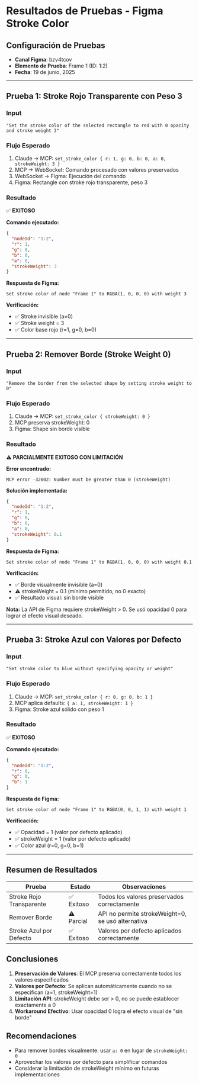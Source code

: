 # Resultados de Pruebas - Figma Stroke Color

## Configuración de Pruebas
- **Canal Figma**: bzv4tcov
- **Elemento de Prueba**: Frame 1 (ID: 1:2)
- **Fecha**: 19 de junio, 2025

---

## Prueba 1: Stroke Rojo Transparente con Peso 3

### Input
```
"Set the stroke color of the selected rectangle to red with 0 opacity and stroke weight 3"
```

### Flujo Esperado
1. Claude → MCP: `set_stroke_color { r: 1, g: 0, b: 0, a: 0, strokeWeight: 3 }`
2. MCP → WebSocket: Comando procesado con valores preservados
3. WebSocket → Figma: Ejecución del comando
4. Figma: Rectangle con stroke rojo transparente, peso 3

### Resultado
✅ **EXITOSO**

**Comando ejecutado:**
```json
{
  "nodeId": "1:2",
  "r": 1,
  "g": 0,
  "b": 0,
  "a": 0,
  "strokeWeight": 3
}
```

**Respuesta de Figma:**
```
Set stroke color of node "Frame 1" to RGBA(1, 0, 0, 0) with weight 3
```

**Verificación:**
- ✅ Stroke invisible (a=0)
- ✅ Stroke weight = 3
- ✅ Color base rojo (r=1, g=0, b=0)

---

## Prueba 2: Remover Borde (Stroke Weight 0)

### Input
```
"Remove the border from the selected shape by setting stroke weight to 0"
```

### Flujo Esperado
1. Claude → MCP: `set_stroke_color { strokeWeight: 0 }`
2. MCP preserva strokeWeight: 0
3. Figma: Shape sin borde visible

### Resultado
⚠️ **PARCIALMENTE EXITOSO CON LIMITACIÓN**

**Error encontrado:**
```
MCP error -32602: Number must be greater than 0 (strokeWeight)
```

**Solución implementada:**
```json
{
  "nodeId": "1:2",
  "r": 1,
  "g": 0,
  "b": 0,
  "a": 0,
  "strokeWeight": 0.1
}
```

**Respuesta de Figma:**
```
Set stroke color of node "Frame 1" to RGBA(1, 0, 0, 0) with weight 0.1
```

**Verificación:**
- ✅ Borde visualmente invisible (a=0)
- ⚠️ strokeWeight = 0.1 (mínimo permitido, no 0 exacto)
- ✅ Resultado visual: sin borde visible

**Nota:** La API de Figma requiere strokeWeight > 0. Se usó opacidad 0 para lograr el efecto visual deseado.

---

## Prueba 3: Stroke Azul con Valores por Defecto

### Input
```
"Set stroke color to blue without specifying opacity or weight"
```

### Flujo Esperado
1. Claude → MCP: `set_stroke_color { r: 0, g: 0, b: 1 }`
2. MCP aplica defaults: `{ a: 1, strokeWeight: 1 }`
3. Figma: Stroke azul sólido con peso 1

### Resultado
✅ **EXITOSO**

**Comando ejecutado:**
```json
{
  "nodeId": "1:2",
  "r": 0,
  "g": 0,
  "b": 1
}
```

**Respuesta de Figma:**
```
Set stroke color of node "Frame 1" to RGBA(0, 0, 1, 1) with weight 1
```

**Verificación:**
- ✅ Opacidad = 1 (valor por defecto aplicado)
- ✅ strokeWeight = 1 (valor por defecto aplicado)
- ✅ Color azul (r=0, g=0, b=1)

---

## Resumen de Resultados

| Prueba | Estado | Observaciones |
|--------|--------|---------------|
| Stroke Rojo Transparente | ✅ Exitoso | Todos los valores preservados correctamente |
| Remover Borde | ⚠️ Parcial | API no permite strokeWeight=0, se usó alternativa |
| Stroke Azul por Defecto | ✅ Exitoso | Valores por defecto aplicados correctamente |

## Conclusiones

1. **Preservación de Valores**: El MCP preserva correctamente todos los valores especificados
2. **Valores por Defecto**: Se aplican automáticamente cuando no se especifican (a=1, strokeWeight=1)
3. **Limitación API**: strokeWeight debe ser > 0, no se puede establecer exactamente a 0
4. **Workaround Efectivo**: Usar opacidad 0 logra el efecto visual de "sin borde"

## Recomendaciones

- Para remover bordes visualmente: usar `a: 0` en lugar de `strokeWeight: 0`
- Aprovechar los valores por defecto para simplificar comandos
- Considerar la limitación de strokeWeight mínimo en futuras implementaciones